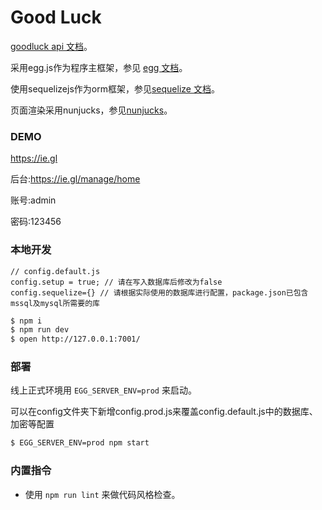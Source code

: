 # Good Luck

[goodluck api 文档][goodluck_api]。

采用egg.js作为程序主框架，参见 [egg 文档][egg]。  

使用sequelizejs作为orm框架，参见[sequelize 文档][sequelize]。  

页面渲染采用nunjucks，参见[nunjucks][nunjucks]。 

### DEMO

https://ie.gl

后台:https://ie.gl/manage/home

账号:admin

密码:123456

### 本地开发

```
// config.default.js
config.setup = true; // 请在写入数据库后修改为false
config.sequelize={} // 请根据实际使用的数据库进行配置，package.json已包含mssql及mysql所需要的库
```

```bash
$ npm i
$ npm run dev
$ open http://127.0.0.1:7001/
```

### 部署

线上正式环境用 `EGG_SERVER_ENV=prod` 来启动。

可以在config文件夹下新增config.prod.js来覆盖config.default.js中的数据库、加密等配置

```bash
$ EGG_SERVER_ENV=prod npm start
```

### 内置指令

- 使用 `npm run lint` 来做代码风格检查。


[egg]: https://eggjs.org
[Sequelize]:http://docs.sequelizejs.com
[nunjucks]:http://mozilla.github.io/nunjucks/api.html
[goodluck_api]: /api.md
